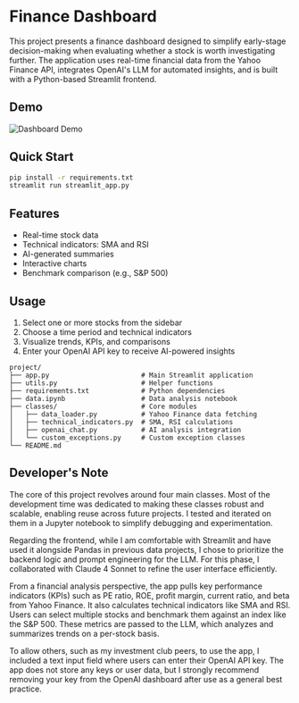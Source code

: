 # Finance Dashboard

This project presents a finance dashboard designed to simplify early-stage decision-making when evaluating whether a stock is worth investigating further. The application uses real-time financial data from the Yahoo Finance API, integrates OpenAI's LLM for automated insights, and is built with a Python-based Streamlit frontend.

## Demo

![Dashboard Demo](dashboard.gif)

## Quick Start

```bash
pip install -r requirements.txt
streamlit run streamlit_app.py
```

## Features

- Real-time stock data
- Technical indicators: SMA and RSI
- AI-generated summaries
- Interactive charts
- Benchmark comparison (e.g., S&P 500)

## Usage

1. Select one or more stocks from the sidebar
2. Choose a time period and technical indicators
3. Visualize trends, KPIs, and comparisons
4. Enter your OpenAI API key to receive AI-powered insights

```
project/
├── app.py                       # Main Streamlit application
├── utils.py                     # Helper functions
├── requirements.txt             # Python dependencies
├── data.ipynb                   # Data analysis notebook
├── classes/                     # Core modules
│   ├── data_loader.py           # Yahoo Finance data fetching
│   ├── technical_indicators.py  # SMA, RSI calculations
│   ├── openai_chat.py           # AI analysis integration
│   └── custom_exceptions.py     # Custom exception classes
└── README.md
```


## Developer's Note

The core of this project revolves around four main classes. Most of the development time was dedicated to making these classes robust and scalable, enabling reuse across future projects. I tested and iterated on them in a Jupyter notebook to simplify debugging and experimentation.

Regarding the frontend, while I am comfortable with Streamlit and have used it alongside Pandas in previous data projects, I chose to prioritize the backend logic and prompt engineering for the LLM. For this phase, I collaborated with Claude 4 Sonnet to refine the user interface efficiently.

From a financial analysis perspective, the app pulls key performance indicators (KPIs) such as PE ratio, ROE, profit margin, current ratio, and beta from Yahoo Finance. It also calculates technical indicators like SMA and RSI. Users can select multiple stocks and benchmark them against an index like the S&P 500. These metrics are passed to the LLM, which analyzes and summarizes trends on a per-stock basis.

To allow others, such as my investment club peers, to use the app, I included a text input field where users can enter their OpenAI API key. The app does not store any keys or user data, but I strongly recommend removing your key from the OpenAI dashboard after use as a general best practice.
